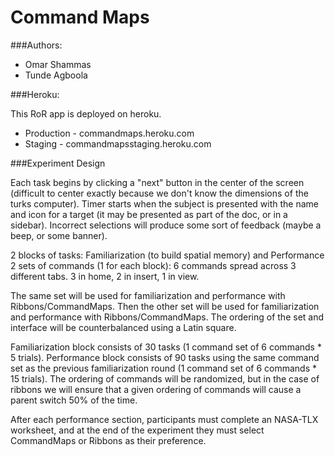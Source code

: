 Command Maps
============

###Authors:

* Omar Shammas
* Tunde Agboola

###Heroku:

This RoR app is deployed on heroku.

* Production - commandmaps.heroku.com
* Staging - commandmapsstaging.heroku.com

###Experiment Design

Each task begins by clicking a "next" button in the center of the screen (difficult to center exactly because we don't know the dimensions of the turks computer). Timer starts when the subject is presented with the name and icon for a target (it may be presented as part of the doc, or in a sidebar). Incorrect selections will produce some sort of feedback (maybe a beep, or some banner).

2 blocks of tasks: Familiarization (to build spatial memory) and Performance
2 sets of commands (1 for each block): 6 commands spread across 3 different tabs. 3 in home, 2 in insert, 1 in view. 

The same set will be used for familiarization and performance with Ribbons/CommandMaps. Then the other set will be used for familiarization and performance with Ribbons/CommandMaps. The ordering of the set and interface will be counterbalanced using a Latin square.

Familiarization block consists of 30 tasks (1 command set of 6 commands * 5 trials). Performance block consists of 90 tasks using the same command set as the previous familiarization round (1 command set of 6 commands * 15 trials). The ordering of commands will be randomized, but in the case of ribbons we will ensure that a given ordering of commands will cause a parent switch 50% of the time.

After each performance section, participants must complete an NASA-TLX worksheet, and at the end of the experiment they must select CommandMaps or Ribbons as their preference.